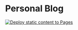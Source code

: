 # Personal Blog

[![Deploy static content to Pages](https://github.com/taka-wang/taka-wang.github.io/actions/workflows/static.yml/badge.svg?branch=main)](https://github.com/taka-wang/taka-wang.github.io/actions/workflows/static.yml)

